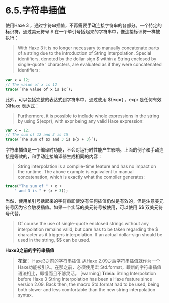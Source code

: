 # 6.5.字符串插值

使用Haxe 3 ，通过字符串插值，不再需要手动连接字符串的各部分。一个特定的标识符，通过美元符号 $ 在一个单引号括起来的字符串中，像连接标识符一样被执行：

> With Haxe 3 it is no longer necessary to manually concatenate parts of a string due to the introduction of String Interpolation. Special identiﬁers, denoted by the dollar sign $ within a String enclosed by single-quote ’ characters, are evaluated as if they were concatenated identiﬁers:

```haxe
var x = 12; 
// The value of x is 12 
trace(’The value of x is $x’); 
```

此外，可以包括完整的表达式到字符串中，通过使用 ${expr} ，expr 是任何有效的Haxe 表达式：

> Furthermore, it is possible to include whole expressions in the string by using ${expr}, with expr being any valid Haxe expression:

```haxe
var x = 12; 
// The sum of 12 and 3 is 15 
trace(’The sum of $x and 3 is ${x + 3}’);
```

字符串插值是一个编译时功能，不会对运行时性能产生影响。上面的例子和手动连接是等效的，和手动连接编译器生成相同的内容：

> String interpolation is a compile-time feature and has no impact on the runtime. The above example is equivalent to manual concatenation, which is exactly what the compiler generates:

```haxe
trace("The sum of " + x + 
    " and 3 is " + (x + 3)); 
```

当然，使用单引号括起来的字符串即使没有任何插值仍然是有效的，但是注意美元符号因为它会触发插值。如果一个实际的美元符号被使用，可以使用 $$ 双美元符号代替。

> Of course the use of single-quote enclosed strings without any interpolation remains valid, but care has to be taken regarding the $ character as it triggers interpolation. If an actual dollar-sign should be used in the string, $$ can be used.

**Haxe3之前的字符串插值**

> **花絮**： Haxe3之前的字符串插值
> 从Haxe 2.09之后字符串插值就作为一个Haxe功能被引入。在那之前，必须使用宏 Std.format，跟新的字符串插值语法相比，即慢而且不够灵活。
> [warning] **Trivia**: String Interpolation before Haxe 3
> String Interpolation has been a Haxe feature since version 2.09. Back then, the macro Std.format had to be used, being both slower and less comfortable than the new string interpolation syntax.